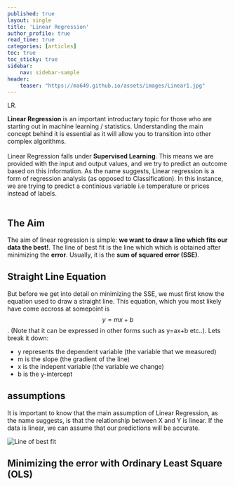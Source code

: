 ```yaml
---
published: true
layout: single
title: 'Linear Regression'
author_profile: true
read_time: true
categories: [articles]
toc: true
toc_sticky: true
sidebar:
    nav: sidebar-sample
header:
    teaser: "https://ma649.github.io/assets/images/Linear1.jpg"
---
```

LR.

<b>Linear Regression</b> is an important introductary topic for those who are starting out in machine learning / statistics. 
Understanding the main concept behind it is essential as it will allow you to transition into other complex algorithms.
<br clear="all" /><br/>
Linear Regression falls under <b>Supervised Learning</b>. This means we are provided with the input and output values, and we try to predict an outcome based on this information. As the name suggests, Linear regression is a form of regression analysis (as opposed to Classification). In this instance, we are trying to predict a continious variable i.e temperature or prices instead of labels. 
<br clear="all" /><br/>
## The Aim
The aim of linear regression is simple: <b>we want to draw a line which fits our data the best!</b>. The line of best fit is the line which
which is obtained after minimizing the <b>error</b>. Usually, it is the <b>sum of squared error (SSE)</b>.

## Straight Line Equation
But before we get into detail on minimizing the SSE, we must first know the equation used to draw a straight line. This equation, which you most likely have
come accross at somepoint is $$ y = mx + b $$. (Note that it can be expressed in other forms such as y=ax+b etc..). Lets break it down:
- y represents the dependent variable (the variable that we measured)   
- m is the slope (the gradient of the line)
- x is the indepent variable (the variable we change)
- b is the y-intercept

## assumptions
It is important to know that the main assumption of Linear Regression, as the name suggests, is that the relationship between X and Y is linear. If the 
data is linear, we can assume that our predictions will be accurate.


<img src="https://ma649.github.io/assets/images/Linear1.jpg" alt="Line of best fit">

## Minimizing the error with Ordinary Least Square (OLS) 


<br clear="all" /><br/>

